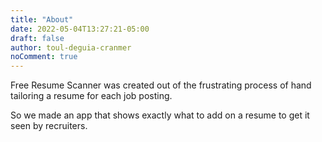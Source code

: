 ```yaml
---
title: "About"
date: 2022-05-04T13:27:21-05:00
draft: false
author: toul-deguia-cranmer
noComment: true
---
```


Free Resume Scanner was created out of the frustrating process of hand tailoring a resume for each job posting. 

So we made an app that shows exactly what to add on a resume to get it seen by recruiters.

